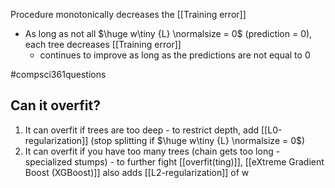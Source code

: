 Procedure monotonically decreases the [[Training error]]
- As long as not all $\huge w\tiny {L} \normalsize = 0$ (prediction = 0), each tree decreases [[Training error]] 
	- continues to improve as long as the predictions are not equal to 0

#compsci361questions 
## Can it overfit?
1. It can overfit if trees are too deep - to restrict depth, add [[L0-regularization]] (stop splitting if $\huge w\tiny {L} \normalsize = 0$)
2. It can overfit if you have too many trees (chain gets too long - specialized stumps) - to further fight [[overfit(ting)]], [[eXtreme Gradient Boost (XGBoost)]] also adds [[L2-regularization]] of w 
